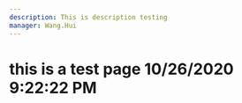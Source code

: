 ```yaml
---
description: This is description testing
manager: Wang.Hui
---
```

# this is a test page 10/26/2020 9:22:22 PM